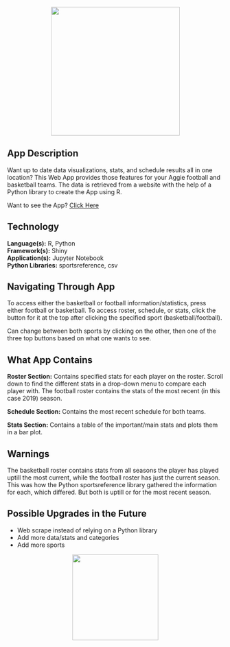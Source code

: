 <p align="center">
  <img src="https://upload.wikimedia.org/wikipedia/commons/e/ee/Texas_A%26M_University_logo.svg" length="200" width="300">
</p>

## App Description  
Want up to date data visualizations, stats, and schedule results all in one location? This 
Web App provides those features for your Aggie football and basketball teams. The data is 
retrieved from a website with the help of a Python library to create the App using R. 

Want to see the App? [Click Here](https://ashoksteelers12.shinyapps.io/TAMUSports/)

## Technology
**Language(s):** R, Python <br>
**Framework(s):** Shiny <br>
**Application(s):** Jupyter Notebook <br>
**Python Libraries:** sportsreference, csv <br>

## Navigating Through App
To access either the basketball or football information/statistics, press either football or basketball. 
To access roster, schedule, or stats, click the button for it at the top after clicking the specified sport 
(basketball/football). 

Can change between both sports by clicking on the other, then one of the three top buttons based on what 
one wants to see. 

## What App Contains
**Roster Section:** Contains specified stats for each player on the roster. Scroll down to find the different 
stats in a drop-down menu to compare each player with. The football roster contains the stats of the most recent 
(in this case 2019) season. 

**Schedule Section:** Contains the most recent schedule for both teams. 

**Stats Section:** Contains a table of the important/main stats and plots them in a bar plot. 

## Warnings
The basketball roster contains stats from all seasons the player has played uptill the 
most current, while the football roster has just the current season. This was how the Python sportsreference 
library gathered the information for each, which differed. But both is uptill or for the most recent season.

## Possible Upgrades in the Future
- Web scrape instead of relying on a Python library
- Add more data/stats and categories
- Add more sports

<p align="center">
  <img src="https://clipartart.com/images/aggie-thumb-clipart-4.jpg" length="100" width="200">
</p>
